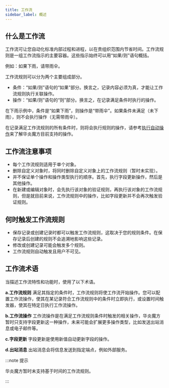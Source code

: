 ```yaml
---
title: 工作流
sidebar_label: 概述
---
```


## 什么是工作流

工作流可让您自动化标准内部过程和进程，以在贵组织范围内节省时间。工作流规则是一组工作流指示的主要容器。这些指示始终可以用“如果/则”语句概括。

例如：如果下雨，请带雨伞。

工作流规则可以分为两个主要组成部分。

- 条件：“如果/则”语句的“如果”部分。换言之，记录内容必须为真，才能让工作流规则执行关联操作。
- 操作：“如果/则”语句的“则”部分。换言之，在记录满足条件时执行的操作。

在下雨示例中，条件是“如果下雨”，则操作是“带雨伞”。如果条件未满足（未下雨），则不会执行操作（无需带雨伞）。

在记录满足工作流规则的所有条件时，则将会执行规则的操作，请参考[执行自动操作](/help/auto_actions/summary)来了解华炎魔方目前支持的操作。

## 工作流注意事项

- 每个工作流规则适用于单个对象。
- 删除自定义对象时，将同时删除自定义对象上的工作流规则（暂时未实现）。
- 并不保证单个操作和操作类型执行的顺序。首先，执行字段更新操作，然后是其他操作。
- 在新建或编辑对象时，会先执行该对象的验证规则，再执行该对象的工作流规则，但是就目前来说，工作流规则中的操作，比如字段更新并不会再次触发验证规则。

## 何时触发工作流规则

- 保存记录或创建记录时都可以触发工作流规则，这取决于您的规则条件。在保存记录后创建的规则不会追溯地影响这些记录。
- 修改或创建记录可能会触发多个规则。
- 工作流规则自动触发且用户不可见。

## 工作流术语

当描述工作流特性和功能时，使用了以下术语。

**a.工作流规则**
满足其指定的条件时，工作流规则将使工作流开始操作。您可以配置工作流操作，使其在某记录符合工作流规则中的条件时立即执行，或设置时间触发器，使其在特定日执行工作流操作。

**b.工作流操作**
工作流操作是在满足工作流规则条件时触发的相关操作，华炎魔方暂时只支持字段更新这一种操作，未来可能会扩展更多操作类型，比如发送出站消息或电子邮件等。

**c.字段更新**
字段更新是使用新值自动更新字段的操作。

**d.出站消息**
出站消息会将信息发送到指定端点，例如外部服务。

:::note 提示

华炎魔方暂时未支持基于时间的工作流规则。

:::
